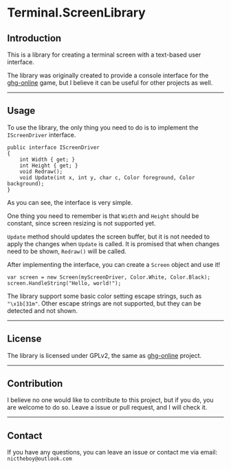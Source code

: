 Terminal.ScreenLibrary
======================

## Introduction

This is a library for creating a terminal screen 
with a text-based user interface.

The library was originally created to provide a
console interface for the [ghg-online](https://github.com/ghg-online/ghg-online)
game, but I believe it can be useful for other
projects as well.

----------------------
## Usage

To use the library, the only thing you need to do
is to implement the `IScreenDriver` interface.
```
public interface IScreenDriver
{
    int Width { get; }
    int Height { get; }
    void Redraw();
    void Update(int x, int y, char c, Color foreground, Color background);
}
```
As you can see, the interface is very simple.

One thing you need to remember is that `Width`
and `Height` should be constant, since screen
resizing is not supported yet.

`Update` method should updates the screen buffer, but it is not needed
to apply the changes when `Update` is called.
It is promised that when changes need to be shown,
`Redraw()` will be called.

After implementing the interface, you can create
a `Screen` object and use it!
```
var screen = new Screen(myScreenDriver, Color.White, Color.Black);
screen.HandleString("Hello, world!");
```

The library support some basic color setting escape
strings, such as `"\x1b[31m"`. Other escape strings
are not supported, but they can be detected and not shown.

-----------------
## License
The library is licensed under GPLv2, the same
as [ghg-online](https://github.com/ghg-online/ghg-online)
project.

-----------------
## Contribution
I believe no one would like to contribute to this
project, but if you do, you are welcome to do so.
Leave a issue or pull request, and I will check it.

-----------------
## Contact
If you have any questions, you can leave an issue
or contact me via email: `nictheboy@outlook.com`